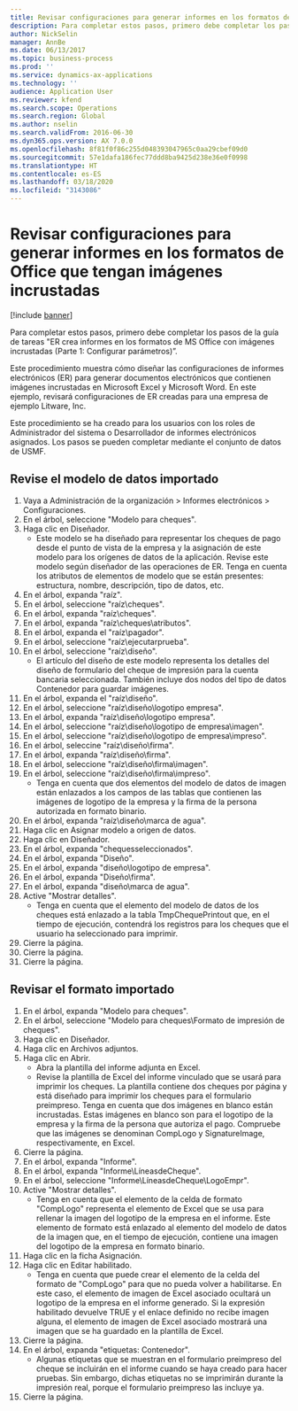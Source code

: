 ```yaml
---
title: Revisar configuraciones para generar informes en los formatos de Office que tengan imágenes incrustadas
description: Para completar estos pasos, primero debe completar los pasos de la guía de tareas "ER crea informes en los formatos de MS Office con imágenes incrustadas (Parte 1 - Configurar parámetros)”.
author: NickSelin
manager: AnnBe
ms.date: 06/13/2017
ms.topic: business-process
ms.prod: ''
ms.service: dynamics-ax-applications
ms.technology: ''
audience: Application User
ms.reviewer: kfend
ms.search.scope: Operations
ms.search.region: Global
ms.author: nselin
ms.search.validFrom: 2016-06-30
ms.dyn365.ops.version: AX 7.0.0
ms.openlocfilehash: 8f81f0f86c255d048393047965c0aa29cbef09d0
ms.sourcegitcommit: 57e1dafa186fec77ddd8ba9425d238e36e0f0998
ms.translationtype: HT
ms.contentlocale: es-ES
ms.lasthandoff: 03/18/2020
ms.locfileid: "3143086"
---
```

# <a name="review-configurations-to-generate-reports-in-office-format-that-have-embedded-images"></a>Revisar configuraciones para generar informes en los formatos de Office que tengan imágenes incrustadas

[!include [banner](../../includes/banner.md)]

Para completar estos pasos, primero debe completar los pasos de la guía de tareas "ER crea informes en los formatos de MS Office con imágenes incrustadas (Parte 1: Configurar parámetros)”.

Este procedimiento muestra cómo diseñar las configuraciones de informes electrónicos (ER) para generar documentos electrónicos que contienen imágenes incrustadas en Microsoft Excel y Microsoft Word. En este ejemplo, revisará configuraciones de ER creadas para una empresa de ejemplo Litware, Inc. 

Este procedimiento se ha creado para los usuarios con los roles de Administrador del sistema o Desarrollador de informes electrónicos asignados. Los pasos se pueden completar mediante el conjunto de datos de USMF.


## <a name="review-the-imported-data-model"></a>Revise el modelo de datos importado
1. Vaya a Administración de la organización > Informes electrónicos > Configuraciones.
2. En el árbol, seleccione "Modelo para cheques".
3. Haga clic en Diseñador.
    * Este modelo se ha diseñado para representar los cheques de pago desde el punto de vista de la empresa y la asignación de este modelo para los orígenes de datos de la aplicación. Revise este modelo según diseñador de las operaciones de ER. Tenga en cuenta los atributos de elementos de modelo que se están presentes: estructura, nombre, descripción, tipo de datos, etc.   
4. En el árbol, expanda "raíz".
5. En el árbol, seleccione "raíz\cheques".
6. En el árbol, expanda "raíz\cheques".
7. En el árbol, expanda "raíz\cheques\atributos".
8. En el árbol, expanda el "raíz\pagador".
9. En el árbol, seleccione "raíz\ejecutarprueba".
10. En el árbol, seleccione "raíz\diseño".
    * El artículo del diseño de este modelo representa los detalles del diseño de formulario del cheque de impresión para la cuenta bancaria seleccionada. También incluye dos nodos del tipo de datos Contenedor para guardar imágenes.   
11. En el árbol, expanda el "raíz\diseño".
12. En el árbol, seleccione "raíz\diseño\logotipo empresa".
13. En el árbol, expanda "raíz\diseño\logotipo empresa".
14. En el árbol, seleccione "raíz\diseño\logotipo de empresa\imagen".
15. En el árbol, seleccione "raíz\diseño\logotipo de empresa\impreso".
16. En el árbol, seleccine "raíz\diseño\firma".
17. En el árbol, expanda "raíz\diseño\firma".
18. En el árbol, seleccione "raíz\diseño\firma\imagen".
19. En el árbol, seleccione "raíz\diseño\firma\impreso".
    * Tenga en cuenta que dos elementos del modelo de datos de imagen están enlazados a los campos de las tablas que contienen las imágenes de logotipo de la empresa y la firma de la persona autorizada en formato binario.  
20. En el árbol, expanda "raíz\diseño\marca de agua".
21. Haga clic en Asignar modelo a origen de datos.
22. Haga clic en Diseñador.
23. En el árbol, expanda "chequesseleccionados".
24. En el árbol, expanda "Diseño".
25. En el árbol, expanda "diseño\logotipo de empresa".
26. En el árbol, expanda "Diseño\firma".
27. En el árbol, expanda "diseño\marca de agua".
28. Active "Mostrar detalles".
    * Tenga en cuenta que el elemento del modelo de datos de los cheques está enlazado a la tabla TmpChequePrintout que, en el tiempo de ejecución, contendrá los registros para los cheques que el usuario ha seleccionado para imprimir.   
29. Cierre la página.
30. Cierre la página.
31. Cierre la página.

## <a name="review-the-imported-format"></a>Revisar el formato importado
1. En el árbol, expanda "Modelo para cheques".
2. En el árbol, seleccione "Modelo para cheques\Formato de impresión de cheques".
3. Haga clic en Diseñador.
4. Haga clic en Archivos adjuntos.
5. Haga clic en Abrir.
    * Abra la plantilla del informe adjunta en Excel.  
    * Revise la plantilla de Excel del informe vinculado que se usará para imprimir los cheques. La plantilla contiene dos cheques por página y está diseñado para imprimir los cheques para el formulario preimpreso. Tenga en cuenta que dos imágenes en blanco están incrustadas. Estas imágenes en blanco son para el logotipo de la empresa y la firma de la persona que autoriza el pago. Compruebe que las imágenes se denominan CompLogo y SignatureImage, respectivamente, en Excel.   
6. Cierre la página.
7. En el árbol, expanda "Informe".
8. En el árbol, expanda "Informe\LíneasdeCheque".
9. En el árbol, seleccione "Informe\LíneasdeCheque\LogoEmpr".
10. Active "Mostrar detalles".
    * Tenga en cuenta que el elemento de la celda de formato "CompLogo" representa el elemento de Excel que se usa para rellenar la imagen del logotipo de la empresa en el informe. Este elemento de formato está enlazado al elemento del modelo de datos de la imagen que, en el tiempo de ejecución, contiene una imagen del logotipo de la empresa en formato binario.   
11. Haga clic en la ficha Asignación.
12. Haga clic en Editar habilitado.
    * Tenga en cuenta que puede crear el elemento de la celda del formato de "CompLogo" para que no pueda volver a habilitarse. En este caso, el elemento de imagen de Excel asociado ocultará un logotipo de la empresa en el informe generado. Si la expresión habilitado devuelve TRUE y el enlace definido no recibe imagen alguna, el elemento de imagen de Excel asociado mostrará una imagen que se ha guardado en la plantilla de Excel.   
13. Cierre la página.
14. En el árbol, expanda "etiquetas: Contenedor".
    * Algunas etiquetas que se muestran en el formulario preimpreso del cheque se incluirán en el informe cuando se haya creado para hacer pruebas. Sin embargo, dichas etiquetas no se imprimirán durante la impresión real, porque el formulario preimpreso las incluye ya.  
15. Cierre la página.


